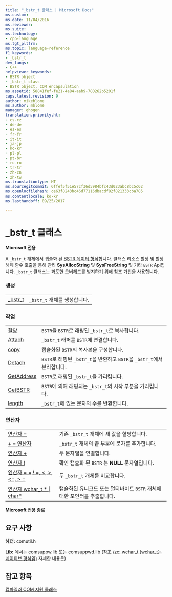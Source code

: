 ```yaml
---
title: "_bstr_t 클래스 | Microsoft Docs"
ms.custom: 
ms.date: 11/04/2016
ms.reviewer: 
ms.suite: 
ms.technology:
- cpp-language
ms.tgt_pltfrm: 
ms.topic: language-reference
f1_keywords:
- _bstr_t
dev_langs:
- C++
helpviewer_keywords:
- BSTR object
- _bstr_t class
- BSTR object, COM encapsulation
ms.assetid: 58841fef-fe21-4a84-aab9-780262b5201f
caps.latest.revision: 9
author: mikeblome
ms.author: mblome
manager: ghogen
translation.priority.ht:
- cs-cz
- de-de
- es-es
- fr-fr
- it-it
- ja-jp
- ko-kr
- pl-pl
- pt-br
- ru-ru
- tr-tr
- zh-cn
- zh-tw
ms.translationtype: HT
ms.sourcegitcommit: 6ffef5f51e57cf36d5984bfc43d023abc8bc5c62
ms.openlocfilehash: ce63f8243bc46d77116dbacdf82f821333cba785
ms.contentlocale: ko-kr
ms.lasthandoff: 09/25/2017

---
```

# <a name="bstrt-class"></a>_bstr_t 클래스
**Microsoft 전용**  
  
 A `_bstr_t` 개체에서 캡슐화 된 [BSTR 데이터 형식](http://msdn.microsoft.com/en-us/1b2d7d2c-47af-4389-a6b6-b01b7e915228)합니다. 클래스 리소스 할당 및 할당 해제 함수 호출을 통해 관리 **SysAllocString** 및 **SysFreeString** 및 기타 `BSTR` Api입니다. `_bstr_t` 클래스는 과도한 오버헤드를 방지하기 위해 참조 가산을 사용합니다.  
  
### <a name="construction"></a>생성  
  
|||  
|-|-|  
|[_bstr_t](../cpp/bstr-t-bstr-t.md)|`_bstr_t` 개체를 생성합니다.|  
  
### <a name="operations"></a>작업  
  
|||  
|-|-|  
|[할당](../cpp/bstr-t-assign.md)|`BSTR`을 `BSTR`로 래핑된 `_bstr_t`로 복사합니다.|  
|[Attach](../cpp/bstr-t-attach.md)|`_bstr_t` 래퍼를 `BSTR`에 연결합니다.|  
|[copy](../cpp/bstr-t-copy.md)|캡슐화된 `BSTR`의 복사본을 구성합니다.|  
|[Detach](../cpp/bstr-t-detach.md)|`BSTR`로 래핑된 `_bstr_t`을 반환하고 `BSTR`을 `_bstr_t`에서 분리합니다.|  
|[GetAddress](../cpp/bstr-t-getaddress.md)|`BSTR`로 래핑된 `_bstr_t`을 가리킵니다.|  
|[GetBSTR](../cpp/bstr-t-getbstr.md)|`BSTR`에 의해 래핑되는 `_bstr_t`의 시작 부분을 가리킵니다.|  
|[length](../cpp/bstr-t-length.md)|`_bstr_t`에 있는 문자의 수를 반환합니다.|  
  
### <a name="operators"></a>연산자  
  
|||  
|-|-|  
|[연산자 =](../cpp/bstr-t-operator-equal.md)|기존 `_bstr_t` 개체에 새 값을 할당합니다.|  
|[+ = 연산자](../cpp/bstr-t-operator-add-equal-plus.md)|`_bstr_t` 개체의 끝 부분에 문자를 추가합니다.|  
|[연산자 +](../cpp/bstr-t-operator-add-equal-plus.md)|두 문자열을 연결합니다.|  
|[연산자 !](../cpp/bstr-t-operator-logical-not.md)|확인 캡슐화 된 `BSTR` 는 **NULL** 문자열입니다.|  
|[연산자 = =,! =, \<, >, \<=, > =](../cpp/bstr-t-relational-operators.md)|두 `_bstr_t` 개체를 비교합니다.|  
|[연산자 wchar_t * &#124; char\*](../cpp/bstr-t-wchar-t-star-bstr-t-char-star.md)|캡슐화된 유니코드 또는 멀티바이트 `BSTR` 개체에 대한 포인터를 추출합니다.|  
  
**Microsoft 전용 종료**  
  
## <a name="requirements"></a>요구 사항  
 **헤더:** comutil.h  
  
 **Lib:** 에서는 comsuppw.lib 또는 comsuppwd.lib (참조 [/zc: wchar_t (wchar_t는 네이티브 형식임)](../build/reference/zc-wchar-t-wchar-t-is-native-type.md) 자세한 내용은)  
  
## <a name="see-also"></a>참고 항목  
 [컴파일러 COM 지원 클래스](../cpp/compiler-com-support-classes.md)
